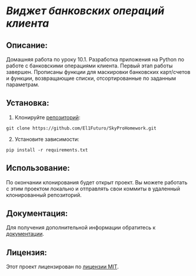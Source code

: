 # ***Виджет банковских операций клиента***


## Описание:
Домашняя работа по уроку 10.1. Разработка приложения на Python по работе с банковскими операциями клиента.
Первый этап работы завершен. Прописаны функции для маскировки банковских карт/счетов
и функции, возвращающие списки, отсортированные по заданным параметрам.

## Установка:

1. Клонируйте [репозиторий](https://github.com/El1Futuro/SkyProHomework.git):
~~~ 
git clone https://github.com/El1Futuro/SkyProHomework.git 
~~~
2. Установите зависимости:
```
pip install -r requirements.txt
```
## Использование:

По окончании клонирования будет открыт проект. Вы можете работать с этим проектом локально и отправлять свои коммиты в удаленный клонированный репозиторий.

## Документация:

Для получения дополнительной информации обратитесь к [документации](https://github.com/El1Futuro/SkyProHomework#/README.md).

## Лицензия:

Этот проект лицензирован по [лицензии MIT](LICENSE).